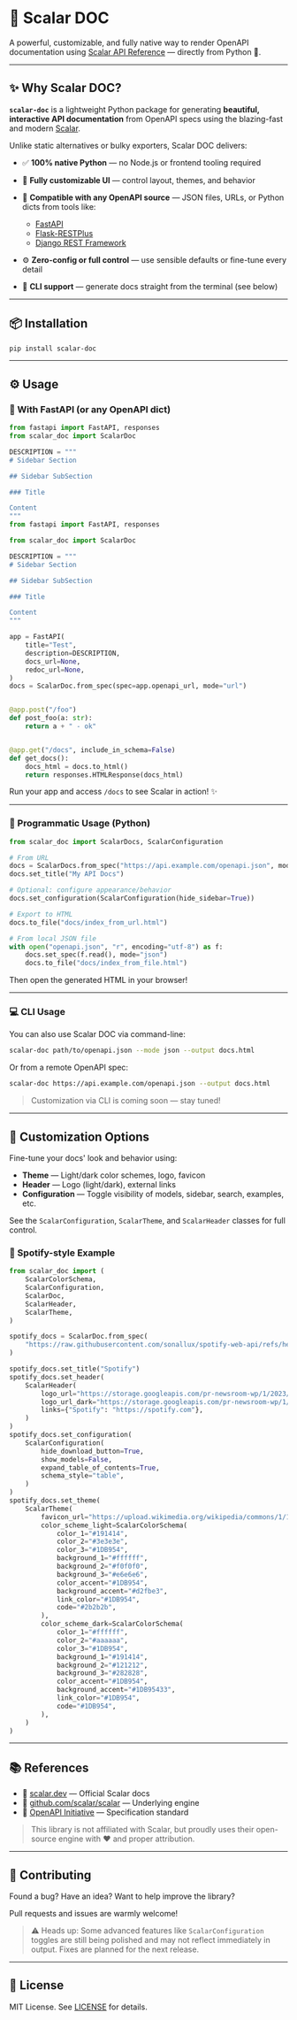 # 🚀 Scalar DOC

A powerful, customizable, and fully native way to render OpenAPI documentation using [Scalar API Reference](https://github.com/scalar/scalar) — directly from Python 🐍.

---

## ✨ Why Scalar DOC?

**`scalar-doc`** is a lightweight Python package for generating **beautiful, interactive API documentation** from OpenAPI specs using the blazing-fast and modern [Scalar](https://scalar.dev/).

Unlike static alternatives or bulky exporters, Scalar DOC delivers:

* ✅ **100% native Python** — no Node.js or frontend tooling required
* 🎨 **Fully customizable UI** — control layout, themes, and behavior
* 🔌 **Compatible with any OpenAPI source** — JSON files, URLs, or Python dicts from tools like:

  * [FastAPI](https://fastapi.tiangolo.com/)
  * [Flask-RESTPlus](https://flask-restplus.readthedocs.io/)
  * [Django REST Framework](https://www.django-rest-framework.org/)
* ⚙️ **Zero-config or full control** — use sensible defaults or fine-tune every detail
* 🧰 **CLI support** — generate docs straight from the terminal (see below)

---

## 📦 Installation

```bash
pip install scalar-doc
```

---

## ⚙️ Usage

### 🚀 With FastAPI (or any OpenAPI dict)

```python
from fastapi import FastAPI, responses
from scalar_doc import ScalarDoc

DESCRIPTION = """
# Sidebar Section

## Sidebar SubSection

### Title

Content
"""
from fastapi import FastAPI, responses

from scalar_doc import ScalarDoc

DESCRIPTION = """
# Sidebar Section

## Sidebar SubSection

### Title

Content
"""

app = FastAPI(
    title="Test",
    description=DESCRIPTION,
    docs_url=None,
    redoc_url=None,
)
docs = ScalarDoc.from_spec(spec=app.openapi_url, mode="url")


@app.post("/foo")
def post_foo(a: str):
    return a + " - ok"


@app.get("/docs", include_in_schema=False)
def get_docs():
    docs_html = docs.to_html()
    return responses.HTMLResponse(docs_html)

```

Run your app and access `/docs` to see Scalar in action! ✨

---

### 🧰 Programmatic Usage (Python)

```python
from scalar_doc import ScalarDocs, ScalarConfiguration

# From URL
docs = ScalarDocs.from_spec("https://api.example.com/openapi.json", mode="url")
docs.set_title("My API Docs")

# Optional: configure appearance/behavior
docs.set_configuration(ScalarConfiguration(hide_sidebar=True))

# Export to HTML
docs.to_file("docs/index_from_url.html")

# From local JSON file
with open("openapi.json", "r", encoding="utf-8") as f:
    docs.set_spec(f.read(), mode="json")
    docs.to_file("docs/index_from_file.html")
```

Then open the generated HTML in your browser!

---

### 💻 CLI Usage

You can also use Scalar DOC via command-line:

```bash
scalar-doc path/to/openapi.json --mode json --output docs.html
```

Or from a remote OpenAPI spec:

```bash
scalar-doc https://api.example.com/openapi.json --output docs.html
```

> Customization via CLI is coming soon — stay tuned!

---

## 🎨 Customization Options

Fine-tune your docs' look and behavior using:

* **Theme** — Light/dark color schemes, logo, favicon
* **Header** — Logo (light/dark), external links
* **Configuration** — Toggle visibility of models, sidebar, search, examples, etc.

See the `ScalarConfiguration`, `ScalarTheme`, and `ScalarHeader` classes for full control.

### 🎵 Spotify-style Example

```python
from scalar_doc import (
    ScalarColorSchema,
    ScalarConfiguration,
    ScalarDoc,
    ScalarHeader,
    ScalarTheme,
)

spotify_docs = ScalarDoc.from_spec(
    "https://raw.githubusercontent.com/sonallux/spotify-web-api/refs/heads/main/official-spotify-open-api.yml"
)

spotify_docs.set_title("Spotify")
spotify_docs.set_header(
    ScalarHeader(
        logo_url="https://storage.googleapis.com/pr-newsroom-wp/1/2023/09/Spotify_Logo_RGB_Green.png",
        logo_url_dark="https://storage.googleapis.com/pr-newsroom-wp/1/2023/09/Spotify_Logo_RGB_White.png",
        links={"Spotify": "https://spotify.com"},
    )
)
spotify_docs.set_configuration(
    ScalarConfiguration(
        hide_download_button=True,
        show_models=False,
        expand_table_of_contents=True,
        schema_style="table",
    )
)
spotify_docs.set_theme(
    ScalarTheme(
        favicon_url="https://upload.wikimedia.org/wikipedia/commons/1/19/Spotify_logo_without_text.svg",
        color_scheme_light=ScalarColorSchema(
            color_1="#191414",
            color_2="#3e3e3e",
            color_3="#1DB954",
            background_1="#ffffff",
            background_2="#f0f0f0",
            background_3="#e6e6e6",
            color_accent="#1DB954",
            background_accent="#d2fbe3",
            link_color="#1DB954",
            code="#2b2b2b",
        ),
        color_scheme_dark=ScalarColorSchema(
            color_1="#ffffff",
            color_2="#aaaaaa",
            color_3="#1DB954",
            background_1="#191414",
            background_2="#121212",
            background_3="#282828",
            color_accent="#1DB954",
            background_accent="#1DB95433",
            link_color="#1DB954",
            code="#1DB954",
        ),
    )
)
```

---

## 📚 References

* 🔗 [scalar.dev](https://scalar.dev/) — Official Scalar docs
* 🔗 [github.com/scalar/scalar](https://github.com/scalar/scalar) — Underlying engine
* 🔗 [OpenAPI Initiative](https://www.openapis.org/) — Specification standard

> This library is not affiliated with Scalar, but proudly uses their open-source engine with ❤️ and proper attribution.

---

## 🤝 Contributing

Found a bug? Have an idea? Want to help improve the library?

Pull requests and issues are warmly welcome!

> ⚠️ Heads up: Some advanced features like `ScalarConfiguration` toggles are still being polished and may not reflect immediately in output. Fixes are planned for the next release.

---

## 📄 License

MIT License. See [LICENSE](./LICENSE) for details.
